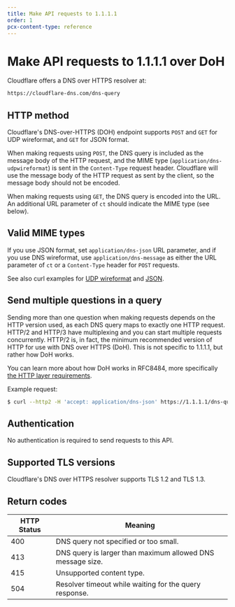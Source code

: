 ```yaml
---
title: Make API requests to 1.1.1.1
order: 1
pcx-content-type: reference
---
```


# Make API requests to 1.1.1.1 over DoH

Cloudflare offers a DNS over HTTPS resolver at:

```txt
https://cloudflare-dns.com/dns-query
```

## HTTP method

Cloudflare's DNS-over-HTTPS (DOH) endpoint supports `POST` and `GET` for UDP wireformat, and `GET` for JSON format.

When making requests using `POST`, the DNS query is included as the message body of the HTTP request, and the MIME type (`application/dns-udpwireformat`) is sent in the `Content-Type` request header. Cloudflare will use the message body of the HTTP request as sent by the client, so the message body should not be encoded.

When making requests using `GET`, the DNS query is encoded into the URL. An additional URL parameter of `ct` should indicate the MIME type (see below).

## Valid MIME types

If you use JSON format, set `application/dns-json` URL parameter, and if you use DNS wireformat, use `application/dns-message` as either the URL parameter of `ct` or a `Content-Type` header for `POST` requests.

See also curl examples for [UDP wireformat](/encrypted-dns/dns-over-https/make-api-requests/dns-wireformat) and [JSON](/encrypted-dns/dns-over-https/make-api-requests/dns-json).

## Send multiple questions in a query

Sending more than one question when making requests depends on the HTTP version used, as each DNS query maps to exactly one HTTP request. HTTP/2 and HTTP/3 have multiplexing and you can start multiple requests concurrently. HTTP/2 is, in fact, the minimum recommended version of HTTP for use with DNS over HTTPS (DoH). This is not specific to 1.1.1.1, but rather how DoH works.

You can learn more about how DoH works in RFC8484, more specifically [the HTTP layer requirements](https://datatracker.ietf.org/doc/html/rfc8484#section-5.2).

Example request:

```sh
$ curl --http2 -H 'accept: application/dns-json' https://1.1.1.1/dns-query?name=cloudflare.com --next --http2 -H 'accept: application/dns-json' https://1.1.1.1/dns-query?name=example.com
```

## Authentication

No authentication is required to send requests to this API.

## Supported TLS versions

Cloudflare's DNS over HTTPS resolver supports TLS 1.2 and TLS 1.3.

## Return codes

<TableWrap>

| HTTP Status | Meaning                                                    |
| ----------- | ---------------------------------------------------------- |
| 400         | DNS query not specified or too small.                      |
| 413         | DNS query is larger than maximum allowed DNS message size. |
| 415         | Unsupported content type.                                  |
| 504         | Resolver timeout while waiting for the query response.     |

</TableWrap>
